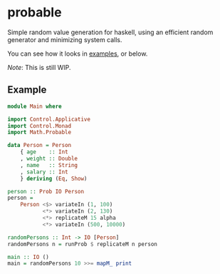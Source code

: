 probable
========

Simple random value generation for haskell, using an efficient
random generator and minimizing system calls.

You can see how it looks in [examples](https://github.com/alpmestan/probable/tree/master/examples), or below.

_Note_: This is still WIP.

## Example

``` haskell
module Main where

import Control.Applicative
import Control.Monad
import Math.Probable

data Person = Person 
    { age    :: Int
    , weight :: Double
    , name   :: String
    , salary :: Int
    } deriving (Eq, Show)

person :: Prob IO Person
person = 
    Person <$> variateIn (1, 100)
           <*> variateIn (2, 130)
           <*> replicateM 15 alpha
           <*> variateIn (500, 10000)

randomPersons :: Int -> IO [Person]
randomPersons n = runProb $ replicateM n person

main :: IO ()
main = randomPersons 10 >>= mapM_ print
```